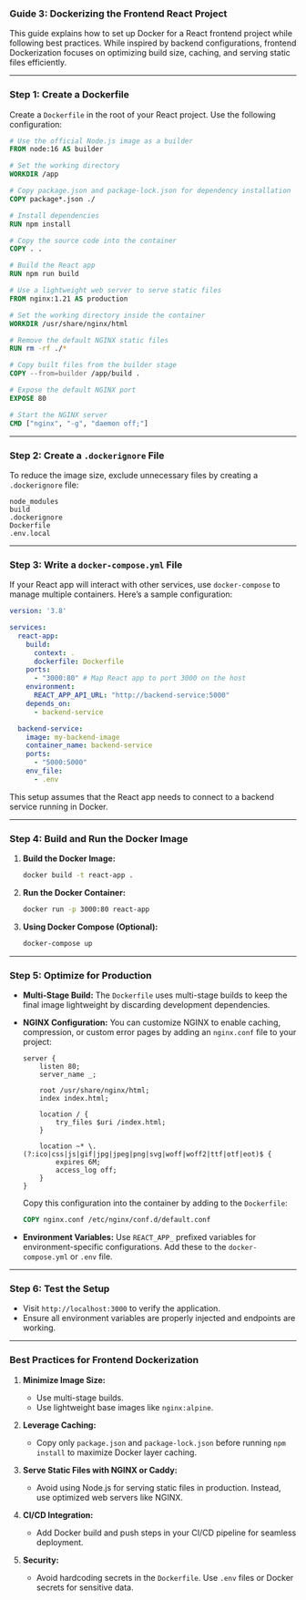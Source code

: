 ### Guide 3: Dockerizing the Frontend React Project

This guide explains how to set up Docker for a React frontend project while following best practices. While inspired by backend configurations, frontend Dockerization focuses on optimizing build size, caching, and serving static files efficiently.

---

### Step 1: Create a Dockerfile

Create a `Dockerfile` in the root of your React project. Use the following configuration:

```dockerfile
# Use the official Node.js image as a builder
FROM node:16 AS builder

# Set the working directory
WORKDIR /app

# Copy package.json and package-lock.json for dependency installation
COPY package*.json ./

# Install dependencies
RUN npm install

# Copy the source code into the container
COPY . .

# Build the React app
RUN npm run build

# Use a lightweight web server to serve static files
FROM nginx:1.21 AS production

# Set the working directory inside the container
WORKDIR /usr/share/nginx/html

# Remove the default NGINX static files
RUN rm -rf ./*

# Copy built files from the builder stage
COPY --from=builder /app/build .

# Expose the default NGINX port
EXPOSE 80

# Start the NGINX server
CMD ["nginx", "-g", "daemon off;"]
```

---

### Step 2: Create a `.dockerignore` File

To reduce the image size, exclude unnecessary files by creating a `.dockerignore` file:

```
node_modules
build
.dockerignore
Dockerfile
.env.local
```

---

### Step 3: Write a `docker-compose.yml` File

If your React app will interact with other services, use `docker-compose` to manage multiple containers. Here’s a sample configuration:

```yaml
version: '3.8'

services:
  react-app:
    build:
      context: .
      dockerfile: Dockerfile
    ports:
      - "3000:80" # Map React app to port 3000 on the host
    environment:
      REACT_APP_API_URL: "http://backend-service:5000"
    depends_on:
      - backend-service

  backend-service:
    image: my-backend-image
    container_name: backend-service
    ports:
      - "5000:5000"
    env_file:
      - .env
```

This setup assumes that the React app needs to connect to a backend service running in Docker.

---

### Step 4: Build and Run the Docker Image

1. **Build the Docker Image:**

   ```bash
   docker build -t react-app .
   ```

2. **Run the Docker Container:**

   ```bash
   docker run -p 3000:80 react-app
   ```

3. **Using Docker Compose (Optional):**

   ```bash
   docker-compose up
   ```

---

### Step 5: Optimize for Production

- **Multi-Stage Build:** The `Dockerfile` uses multi-stage builds to keep the final image lightweight by discarding development dependencies.
- **NGINX Configuration:** You can customize NGINX to enable caching, compression, or custom error pages by adding an `nginx.conf` file to your project:

   ```nginx
   server {
       listen 80;
       server_name _;

       root /usr/share/nginx/html;
       index index.html;

       location / {
           try_files $uri /index.html;
       }

       location ~* \.(?:ico|css|js|gif|jpg|jpeg|png|svg|woff|woff2|ttf|otf|eot)$ {
           expires 6M;
           access_log off;
       }
   }
   ```

   Copy this configuration into the container by adding to the `Dockerfile`:

   ```dockerfile
   COPY nginx.conf /etc/nginx/conf.d/default.conf
   ```

- **Environment Variables:** Use `REACT_APP_` prefixed variables for environment-specific configurations. Add these to the `docker-compose.yml` or `.env` file.

---

### Step 6: Test the Setup

- Visit `http://localhost:3000` to verify the application.
- Ensure all environment variables are properly injected and endpoints are working.

---

### Best Practices for Frontend Dockerization

1. **Minimize Image Size:**
   - Use multi-stage builds.
   - Use lightweight base images like `nginx:alpine`.

2. **Leverage Caching:**
   - Copy only `package.json` and `package-lock.json` before running `npm install` to maximize Docker layer caching.

3. **Serve Static Files with NGINX or Caddy:**
   - Avoid using Node.js for serving static files in production. Instead, use optimized web servers like NGINX.

4. **CI/CD Integration:**
   - Add Docker build and push steps in your CI/CD pipeline for seamless deployment.

5. **Security:**
   - Avoid hardcoding secrets in the `Dockerfile`. Use `.env` files or Docker secrets for sensitive data.
